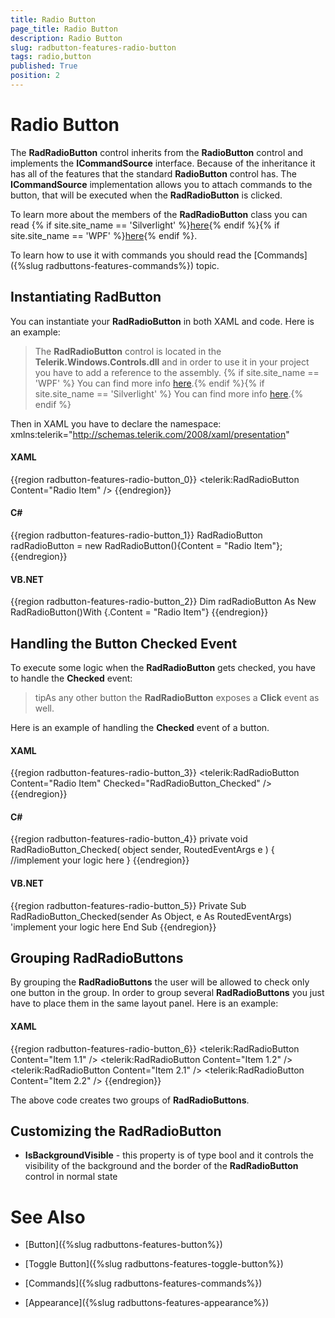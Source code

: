 ```yaml
---
title: Radio Button
page_title: Radio Button
description: Radio Button
slug: radbutton-features-radio-button
tags: radio,button
published: True
position: 2
---
```


# Radio Button



The __RadRadioButton__ control inherits from the __RadioButton__ control and implements the __ICommandSource__ interface. Because of the inheritance it has all of the features that the standard __RadioButton__ control has. The __ICommandSource__ implementation allows you to attach commands to the button, that will be executed when the __RadRadioButton__ is clicked.
	  

To learn more about the members of the __RadRadioButton__ class you can read {% if site.site_name == 'Silverlight' %}[here](http://www.telerik.com/help/silverlight/allmembers_t_telerik_windows_controls_radradiobutton.html){% endif %}{% if site.site_name == 'WPF' %}[here](http://www.telerik.com/help/wpf/allmembers_t_telerik_windows_controls_radradiobutton.html){% endif %}.

To learn how to use it with commands you should read the [Commands]({%slug radbuttons-features-commands%}) topic.
	  

## Instantiating RadButton

You can instantiate your __RadRadioButton__ in both XAML and code. Here is an example:
		

>The __RadRadioButton__ control is located in the __Telerik.Windows.Controls.dll__ and in order to use it in your project you have to add a reference to the assembly. {% if site.site_name == 'WPF' %} You can find more info [here](http://www.telerik.com/help/wpf/installation-installing-controls-dependencies-wpf.html).{% endif %}{% if site.site_name == 'Silverlight' %} You can find more info [here](http://www.telerik.com/help/silverlight/installation-installing-controls-dependencies.html).{% endif %}

Then in XAML you have to declare the namespace:
xmlns:telerik="http://schemas.telerik.com/2008/xaml/presentation"

#### __XAML__

{{region radbutton-features-radio-button_0}}
	<telerik:RadRadioButton Content="Radio Item" />
	{{endregion}}



#### __C#__

{{region radbutton-features-radio-button_1}}
	RadRadioButton radRadioButton = new RadRadioButton(){Content = "Radio Item"};
	{{endregion}}



#### __VB.NET__

{{region radbutton-features-radio-button_2}}
	Dim radRadioButton As New RadRadioButton()With {.Content = "Radio Item"}
	{{endregion}}



## Handling the Button Checked Event

To execute some logic when the __RadRadioButton__ gets checked, you have to handle the __Checked__ event:
		

>tipAs any other button the __RadRadioButton__ exposes a __Click__ event as well.
		

Here is an example of handling the __Checked__ event of a button.
		

#### __XAML__

{{region radbutton-features-radio-button_3}}
	<telerik:RadRadioButton Content="Radio Item" Checked="RadRadioButton_Checked" />
	{{endregion}}



#### __C#__

{{region radbutton-features-radio-button_4}}
	private void RadRadioButton_Checked( object sender, RoutedEventArgs e )
	{
	    //implement your logic here
	}
	{{endregion}}



#### __VB.NET__

{{region radbutton-features-radio-button_5}}
	Private Sub RadRadioButton_Checked(sender As Object, e As RoutedEventArgs)
	 'implement your logic here
	End Sub
	{{endregion}}



## Grouping RadRadioButtons

 By grouping the __RadRadioButtons__ the user will be allowed to check only one button in the group. In order to group several __RadRadioButtons__ you just have to place them in the same layout panel. Here is an example:
		

#### __XAML__

{{region radbutton-features-radio-button_6}}
	<StackPanel>
	    <telerik:RadRadioButton Content="Item 1.1" />
	    <telerik:RadRadioButton Content="Item 1.2" />
	</StackPanel>
	<StackPanel>
	    <telerik:RadRadioButton Content="Item 2.1" />
	    <telerik:RadRadioButton Content="Item 2.2" />
	</StackPanel>
	{{endregion}}


The above code creates two groups of __RadRadioButtons__.
		

## Customizing the RadRadioButton

* __IsBackgroundVisible__ - this property is of type bool and it controls the visibility of the background and the border of the __RadRadioButton__ control in normal state
		  

# See Also

 * [Button]({%slug radbuttons-features-button%})

 * [Toggle Button]({%slug radbuttons-features-toggle-button%})

 * [Commands]({%slug radbuttons-features-commands%})

 * [Appearance]({%slug radbuttons-features-appearance%})
